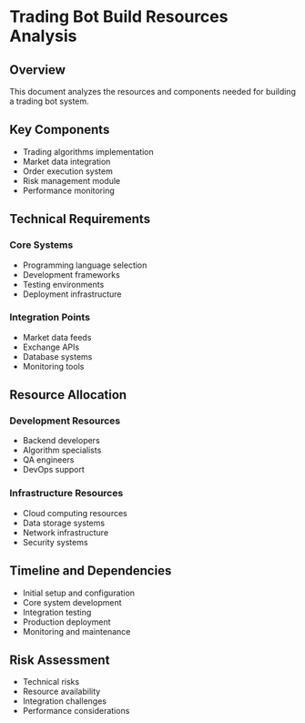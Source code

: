 # Trading Bot Build Resources Analysis

## Overview
This document analyzes the resources and components needed for building a trading bot system.

## Key Components
- Trading algorithms implementation
- Market data integration
- Order execution system
- Risk management module
- Performance monitoring

## Technical Requirements
### Core Systems
- Programming language selection
- Development frameworks
- Testing environments
- Deployment infrastructure

### Integration Points
- Market data feeds
- Exchange APIs
- Database systems
- Monitoring tools

## Resource Allocation
### Development Resources
- Backend developers
- Algorithm specialists
- QA engineers
- DevOps support

### Infrastructure Resources
- Cloud computing resources
- Data storage systems
- Network infrastructure
- Security systems

## Timeline and Dependencies
- Initial setup and configuration
- Core system development
- Integration testing
- Production deployment
- Monitoring and maintenance

## Risk Assessment
- Technical risks
- Resource availability
- Integration challenges
- Performance considerations
